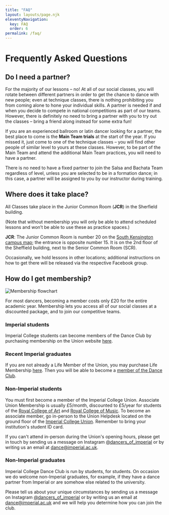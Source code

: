 ```yaml
---
title: "FAQ"
layout: layouts/page.njk
eleventyNavigation:
  key: FAQ
  order: 6
permalink: /faq/
---
```


# Frequently Asked Questions

## Do I need a partner?

For the majority of our lessons – no! At all of our social classes, you will rotate between different partners in order to get the chance to dance with new people; even at technique classes, there is nothing prohibiting you from coming alone to hone your individual skills.
A partner is needed if and when you decide to compete in national competitions as part of our teams. However, there is definitely no need to bring a partner with you to try out the classes – bring a friend along instead for some extra fun!

If you are an experienced ballroom or latin dancer looking for a partner, the best place to come is the **Main Team trials** at the start of the year. If you missed it, just come to one of the technique classes – you will find other people of similar level to yours at these classes. However, to be part of the Main Team and attend the additional Main Team practices, you will need to have a partner.

There is no need to have a fixed partner to join the Salsa and Bachata Team regardless of level, unless you are selected to be in a formation dance; in this case, a partner will be assigned to you by our instructor during training.

## Where does it take place?

All Classes take place in the Junior Common Room (**JCR**) in the Sherfield building.

(Note that without membership you will only be able to attend scheduled lessons and won’t be able to use these as practice spaces.)

**JCR**: The Junior Common Room is number 20 on the [South Kensington campus map](https://www.imperial.ac.uk/media/imperial-college/faculty-of-engineering/civil/public/about/sthkencampus.pdf); the entrance is opposite number 15. It is on the 2nd floor of the Sheffield building, next to the Senior Common Room (SCR).

Occasionally, we hold lessons in other locations; additional instructions on how to get there will be released via the respective Facebook group.

## How do I get membership?

![Membership flowchart](../images/membership.svg)

For most dancers, becoming a member costs only £20 for the entire academic year.
Membership lets you access all of our social classes at a discounted package, and to join our competitive teams.

### Imperial students

Imperial College students can become members of the Dance Club by purchasing membership on the Union website [here](https://www.imperialcollegeunion.org/activities/a-to-z/dance-club).

### Recent Imperial graduates

If you are not already a Life Member of the Union, you may purchase Life Membership [here](https://www.imperialcollegeunion.org/shop/union/imperial-college-union/life-membership). Then you will be able to become a [member of the Dance Club](https://www.imperialcollegeunion.org/shop/csp/dance-club/dance-club-membership-25-26).

### Non-Imperial students

You must first become a member of the Imperial College Union. Associate Union Membership is usually £5/month, discounted to £5/year for students of the [Royal College of Art](https://www.rca.ac.uk/) and [Royal College of Music](https://www.rcm.ac.uk/). To become an associate member, go in-person to the Union Helpdesk located on the ground floor of the [Imperial College Union](https://maps.app.goo.gl/A634P1Ap7WjCekoT7). Remember to bring your institution's student ID card.

If you can't attend in-person during the Union's opening hours, please get in touch by sending us a message on Instagram [@dancers\_of\_imperial](https://www.instagram.com/dancers_of_imperial) or by writing us an email at [dance@imperial.ac.uk](mailto:dance@imperial.ac.uk).

### Non-Imperial graduates

Imperial College Dance Club is run by students, for students. On occasion we do welcome non-Imperial graduates, for example, if they have a dance partner from Imperial or are somehow else related to the university.

Please tell us about your unique circumstances by sending us a message on Instagram [@dancers\_of\_imperial](https://www.instagram.com/dancers_of_imperial) or by writing us an email at [dance@imperial.ac.uk](mailto:dance@imperial.ac.uk) and we will help you determine how you can join the club.

